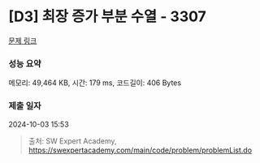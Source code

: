 # [D3] 최장 증가 부분 수열 - 3307 

[문제 링크](https://swexpertacademy.com/main/code/problem/problemDetail.do?contestProbId=AWBOKg-a6l0DFAWr) 

### 성능 요약

메모리: 49,464 KB, 시간: 179 ms, 코드길이: 406 Bytes

### 제출 일자

2024-10-03 15:53



> 출처: SW Expert Academy, https://swexpertacademy.com/main/code/problem/problemList.do